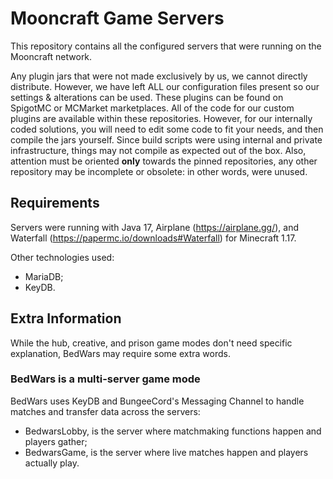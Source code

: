 # Mooncraft Game Servers
This repository contains all the configured servers that were running on the Mooncraft network.

Any plugin jars that were not made exclusively by us, we cannot directly distribute. However, we have left ALL our configuration files present so our settings & alterations can be used. These plugins can be found on SpigotMC or MCMarket marketplaces. All of the code for our custom plugins are available within these repositories. However, for our internally coded solutions, you will need to edit some code to fit your needs, and then compile the jars yourself. Since build scripts were using internal and private infrastructure, things may not compile as expected out of the box. Also, attention must be oriented **only** towards the pinned repositories, any other repository may be incomplete or obsolete: in other words, were unused.

## Requirements
Servers were running with Java 17, Airplane (https://airplane.gg/), and Waterfall (https://papermc.io/downloads#Waterfall) for Minecraft 1.17.

Other technologies used:
- MariaDB;
- KeyDB.

## Extra Information
While the hub, creative, and prison game modes don't need specific explanation, BedWars may require some extra words.

### BedWars is a multi-server game mode
BedWars uses KeyDB and BungeeCord's Messaging Channel to handle matches and transfer data across the servers:
- BedwarsLobby, is the server where matchmaking functions happen and players gather;
- BedwarsGame, is the server where live matches happen and players actually play.
